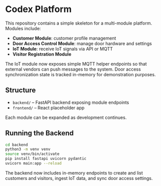 # Codex Platform

This repository contains a simple skeleton for a multi-module platform. Modules include:

- **Customer Module**: customer profile management
- **Door Access Control Module**: manage door hardware and settings
- **IoT Module**: receive IoT signals via API or MQTT
- **Visitor Registration Module**

The IoT module now exposes simple MQTT helper endpoints so that external
vendors can push messages to the system. Door access synchronization state is
tracked in-memory for demonstration purposes.

## Structure

- `backend/` – FastAPI backend exposing module endpoints
- `frontend/` – React placeholder app

Each module can be expanded as development continues.

## Running the Backend

```bash
cd backend
python3 -m venv venv
source venv/bin/activate
pip install fastapi uvicorn pydantic
uvicorn main:app --reload
```

The backend now includes in-memory endpoints to create and list customers and visitors, ingest IoT data, and sync door access settings.
